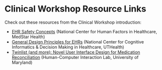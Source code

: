 # Clinical Workshop Resource Links

Check out these resources from the Clinical Workshop introduction:

- [EHR Safety Concepts](https://ehrseewhatwemean.org/) (National Center for Human Factors in Healthcare, MedStar Health)
- [General Design Principles for EHRs](https://sbmi.uth.edu/nccd/ehrusability/design/guidelines/principles/) (National Center for Cognitive Informatics
& Decision Making in Healthcare, UTHealth)
- [Twinlist (and more): Novel User Interface Design for Medication Reconciliation](http://www.cs.umd.edu/hcil/sharp/twinlist/) (Human-Computer Interaction Lab, University of Maryland)
